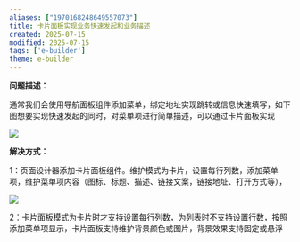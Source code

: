 ```yaml
---
aliases: ["1970168248649557073"]
title: 卡片面板实现业务快速发起和业务描述
created: 2025-07-15
modified: 2025-07-15
tags: ['e-builder']
theme: e-builder
---
```


**问题描述：**

通常我们会使用导航面板组件添加菜单，绑定地址实现跳转或信息快速填写，如下图想要实现快速发起的同时，对菜单项进行简单描述，可以通过卡片面板实现

![](https://myhelpdoc.oss-cn-heyuan.aliyuncs.com/mdimages/6d96e72c9c840facaf757ec31d98c130.jpg)

**解决方式：**

1：页面设计器添加卡片面板组件。维护模式为卡片，设置每行列数，添加菜单项，维护菜单项内容（图标、标题、描述、链接文案，链接地址、打开方式等），

![](https://myhelpdoc.oss-cn-heyuan.aliyuncs.com/mdimages/cc51645834f8a9b69a51444b02a02a05.jpg)

2：卡片面板模式为卡片时才支持设置每行列数，为列表时不支持设置行数，按照添加菜单项显示，卡片面板支持维护背景颜色或图片，背景效果支持固定或悬浮

